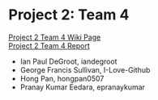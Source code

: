 Project 2: Team 4
=================
[Project 2 Team 4 Wiki Page](https://github.com/CourseReps/ECEN489-Spring2015/wiki/Project-2-Team-4)  
[Project 2 Team 4 Report](https://github.com/CourseReps/ECEN489-Spring2015/wiki/Project-2-Team-4-Report)  

* Ian Paul DeGroot, iandegroot
* George Francis Sullivan, I-Love-Github
* Hong Pan, hongpan0507
* Pranay Kumar Eedara, epranaykumar
